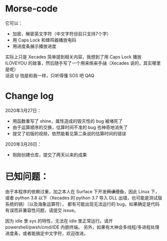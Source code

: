 # Morse-code
它可以：
- 加密，解密英文字符（中文字符目前只支持7个字）
- 用 Caps Lock 和蜂鸣器播放电码
- 用进度条展示播放进度

实际上只是 Xecades 简单提到相关内容，我想到了用 Caps Lock 播放 ILOVEYOU 的故事，然后随手写了一个用来练~~实~~手~~战~~（Xecades 说的，其实哪里是呢）\
话说 tjl 怕是和我一样，只听得懂 SOS 吧 QAQ

# Change log
2020年3月27日：
- 用函数重写了 shine，属性造成的毁灭性的 bug 被堵死了
- 由于运算顺序的交换，估算时间不准的 bug 也神奇地消失了
- 提交了初版的视频，依然能看见第二条说的估算时间的错误

2020年3月26日：
- 刚刚创建仓库，提交了两天以来的成果

# 已知问题：
由于本程序的依赖过重，加之本人在 Surface 下开发~~网课摸鱼~~，因此 Linux 下，
或者 python 3.8 以下（Xecades 的 python 3.7 导入 DLL 出错，也可能是测试版系统的锅）（以及海象运算符），
都有可能出现无法运行的 bug，如果确定是代码有误而非兼容性问题，请提交 issue。

因为 idle 里 sys 的特性，无法在 idle 里正常运行。请开 powershell/pwsh/cmd/IDE 内嵌终端。
另外，如果有大神会多线程/多进程处理进度条，或者能搞定中文字符，欢迎改进。
